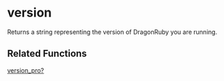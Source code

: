 # version

Returns a string representing the version of DragonRuby you are running.

## Related Functions

[version_pro?](version_pro.md)
